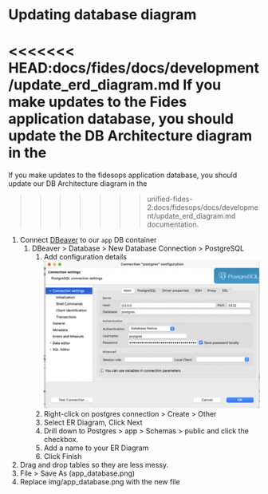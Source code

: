 # Updating database diagram

<<<<<<< HEAD:docs/fides/docs/development/update_erd_diagram.md
If you make updates to the Fides application database, you should update the DB Architecture diagram in the 
=======
If you make updates to the fidesops application database, you should update our DB Architecture diagram in the 
>>>>>>> unified-fides-2:docs/fidesops/docs/development/update_erd_diagram.md
documentation.

1. Connect [DBeaver](https://dbeaver.io/) to our `app` DB container
   1. DBeaver > Database > New Database Connection > PostgreSQL
      1. Add configuration details
      ![Connect app database](../img/connect_app_db_to_dbeaver.png)
      2. Right-click on postgres connection > Create > Other 
      3. Select ER Diagram, Click Next
      4. Drill down to Postgres > app > Schemas > public and click the checkbox.
      5. Add a name to your ER Diagram
      6. Click Finish
2. Drag and drop tables so they are less messy.
3. File > Save As (app_database.png)
4. Replace img/app_database.png with the new file



